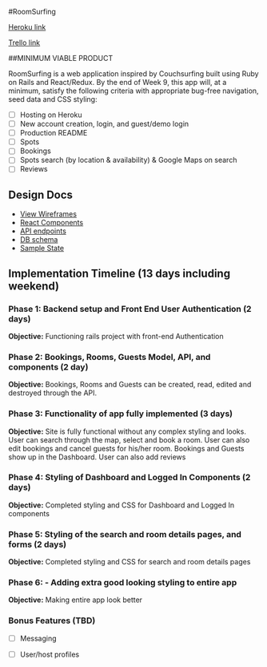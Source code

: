 #RoomSurfing

[Heroku link][heroku] 

[Trello link][trello]

[heroku]: http://www.herokuapp.com
[trello]: https://trello.com/b/s2fyYAsm/roomsurfing

##MINIMUM VIABLE PRODUCT

RoomSurfing is a web application inspired by Couchsurfing built using Ruby on Rails and React/Redux. By the end of Week 9, this app will, at a minimum, satisfy the following criteria with appropriate bug-free navigation, seed data and CSS styling:

- [ ] Hosting on Heroku
- [ ] New account creation, login, and guest/demo login
- [ ] Production README
- [ ] Spots
- [ ] Bookings
- [ ] Spots search (by location & availability) & Google Maps on search
- [ ] Reviews

## Design Docs
* [View Wireframes][wireframes]
* [React Components][components]
* [API endpoints][api-endpoints]
* [DB schema][schema]
* [Sample State][sample-state]

[wireframes]: docs/wireframes
[components]: docs/component-hierarchy.md
[sample-state]: docs/sample-state.md
[api-endpoints]: docs/api-endpoints.md
[schema]: docs/schema.md

## Implementation Timeline (13 days including weekend)

### Phase 1: Backend setup and Front End User Authentication (2 days)

**Objective:** Functioning rails project with front-end Authentication

### Phase 2: Bookings, Rooms, Guests Model, API, and components (2 day)

**Objective:** Bookings, Rooms and Guests can be created, read, edited and destroyed through
the API.

### Phase 3: Functionality of app fully implemented (3 days)

**Objective:** Site is fully functional without any complex styling and looks. User can search through the map, select and book a room. User can also edit bookings and cancel guests for his/her room. Bookings and Guests show up in the Dashboard. User can also add reviews

### Phase 4: Styling of Dashboard and Logged In Components (2 days)

**Objective:** Completed styling and CSS for Dashboard and Logged In components

### Phase 5: Styling of the search and room details pages, and forms (2 days)

**Objective:** Completed styling and CSS for search and room details pages

### Phase 6: - Adding extra good looking styling to entire app

**Objective:** Making entire app look better

### Bonus Features (TBD)
- [ ] Messaging
- [ ] User/host profiles

